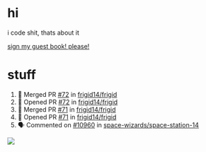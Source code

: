 # hi
i code shit, thats about it

[sign my guest book! please!](https://github.com/Just-a-Unity-Dev/Just-a-Unity-Dev/issues/new?&body=Sign%20my%20guest%20book%20by%20placing%20your%20name%20in%20the%20title,%20how%27d%20you%20get%20to%20this%20page%20and%20why?%20Don%27t%20forget%20you%20have%20an%20entire%20notebook%20in%20your%20hands!)


# stuff
<!--START_SECTION:activity-->
1. 🎉 Merged PR [#72](https://github.com/frigid14/frigid/pull/72) in [frigid14/frigid](https://github.com/frigid14/frigid)
2. 💪 Opened PR [#72](https://github.com/frigid14/frigid/pull/72) in [frigid14/frigid](https://github.com/frigid14/frigid)
3. 🎉 Merged PR [#71](https://github.com/frigid14/frigid/pull/71) in [frigid14/frigid](https://github.com/frigid14/frigid)
4. 💪 Opened PR [#71](https://github.com/frigid14/frigid/pull/71) in [frigid14/frigid](https://github.com/frigid14/frigid)
5. 🗣 Commented on [#10960](https://github.com/space-wizards/space-station-14/issues/10960) in [space-wizards/space-station-14](https://github.com/space-wizards/space-station-14)
<!--END_SECTION:activity-->

![](https://github-profile-summary-cards.vercel.app/api/cards/profile-details?username=Just-a-Unity-Dev&theme=solarized_dark)
